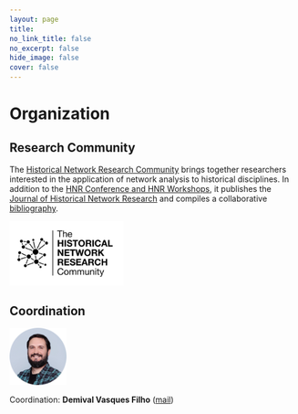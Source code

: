 ```yaml
---
layout: page
title: 
no_link_title: false 
no_excerpt: false 
hide_image: false
cover: false
---
```


# Organization

## Research Community
The [Historical Network Research Community](https://historicalnetworkresearch.org/) brings together researchers interested in the application of network analysis to historical disciplines. In addition to the [HNR Conference and HNR Workshops](https://historicalnetworkresearch.org/hnr-events/), it publishes the [Journal of Historical Network Research](https://jhnr.uni.lu/index.php/jhnr/index) and compiles a collaborative [bibliography](https://historicalnetworkresearch.org/bibliography/).

<a href="https://historicalnetworkresearch.org/"><img src="https://raw.githubusercontent.com/historicalnetworkresearch/riodejaneiro/master/img/hnr_logo_vector.png" style="width:200px"></a>


## Coordination

<a href="[http://www.martingrandjean.ch](https://www.c2dh.uni.lu/people/demival-vasques)"><img src="https://raw.githubusercontent.com/historicalnetworkresearch/riodejaneiro/master/img/demivasques.png" style="width:100px"></a> 

Coordination: **Demival Vasques Filho** ([mail](mailto:demival.vasques@uni.lu))
